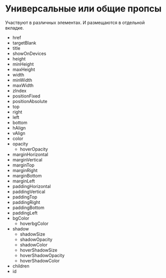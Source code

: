 # Универсальные или общие пропсы  
Участвуют в различных элементах. И размещаются в отдельной вкладке.


- href
- targetBlank
- title
- showOnDevices
- height
- minHeight
- maxHeight
- width
- minWidth
- maxWidth
- zIndex
- positionFixed
- positionAbsolute
- top
- right
- left
- bottom
- hAlign
- vAlign
- сolor
- opacity
   - hoverOpacity
- marginHorizontal
- marginVertical
- marginTop
- marginRight
- marginBottom
- marginLeft
- paddingHorizontal
- paddingVertical
- paddingTop
- paddingRight
- paddingBottom
- paddingLeft
- bgColor
   - hoverbgColor
- shadow
   - shadowSize
   - shadowOpacity
   - shadowColor
   - hoverShadowSize
   - hoverShadowOpacity
   - hoverShadowColor
- children
- id
